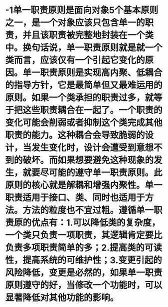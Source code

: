 # -1单一职责原则是面向对象5个基本原则之一，是一个对象应该只包含单一的职责，并且该职责被完整地封装在一个类中。换句话说，单一职责原则就是就一个类而言，应该仅有一个引起它变化的原因。单一职责原则是实现高内聚、低耦合的指导方针，它是最简单但又最难运用的原则。如果一个类承担的职责过多，就等于把这些职责耦合在一起了。一个职责的变化可能会削弱或者抑制这个类完成其他职责的能力。这种耦合会导致脆弱的设计，当发生变化时，设计会遭受到意想不到的破坏。而如果想要避免这种现象的发生，就要尽可能的遵守单一职责原则。此原则的核心就是解耦和增强内聚性。单一职责适用于接口、类、同时也适用于方法。方法的粒度也不宜过粗。遵循单一职责原的优点有：1.可以降低类的复杂度，一个类只负责一项职责，其逻辑肯定要比负责多项职责简单的多；2.提高类的可读性，提高系统的可维护性；3.变更引起的风险降低，变更是必然的，如果单一职责原则遵守的好，当修改一个功能时，可以显著降低对其他功能的影响。
